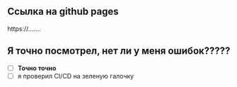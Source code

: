 ## Ссылка на github pages
https://.......

## Я точно посмотрел, нет ли у меня ошибок?????
- [ ] **Точно точно**
- [ ] я проверил CI/CD на зеленую галочку